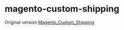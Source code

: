 # magento-custom-shipping

Original version [Magento_Custom_Shipping](https://github.com/udovicic/Magento_Custom_Shipping)
